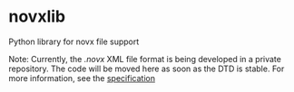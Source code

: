 # novxlib
Python library for novx file support 

Note: Currently, the *.novx* XML file format is being developed in a private repository.
The code will be moved here as soon as the DTD is stable.
For more information, see the [specification](https://github.com/peter88213/novelyst/issues/33)
